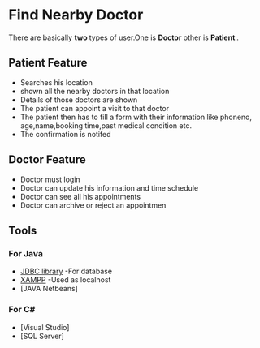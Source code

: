 # Find Nearby Doctor
There are basically <b> two </b> types of user.One is <b>Doctor</b> other is <b>Patient </b> . 

## Patient Feature

* Searches his location
* shown all the nearby doctors in that location
* Details of those doctors are shown
* The patient can appoint a visit to that doctor
* The patient then has to fill a form with their information like phoneno, age,name,booking time,past medical condition etc.
* The confirmation is notifed

## Doctor Feature

* Doctor must login
* Doctor can update his information and time schedule
* Doctor can see all his appointments
* Doctor can archive or reject an appointmen 


## Tools

### For Java
* [JDBC library](https://docs.oracle.com/javase/8/docs/technotes/guides/jdbc/) -For database
* [XAMPP](https://www.apachefriends.org/download.html)  -Used as localhost
* [JAVA Netbeans]

### For C#
* [Visual Studio]
* [SQL Server]



